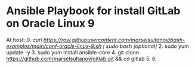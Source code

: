 # Ansible Playbook for install GitLab on Oracle Linux 9

At host:
0. *curl https://raw.githubusercontent.com/marselsultanov/bash-examples/main/conf-oracle-linux-9.sh | sudo bash (optional)*
2. sudo yum update -y
3. sudo yum install ansible-core
4. git clone https://github.com/marselsultanov/gitlab.git && cd gitlab
5. 
6. 
